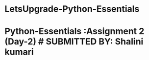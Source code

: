 # LetsUpgrade-Python-Essentials
# Python-Essentials :Assignment 2 (Day-2) # SUBMITTED BY: Shalini kumari 
